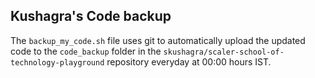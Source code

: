 ## Kushagra's Code backup

The `backup_my_code.sh` file uses git to automatically upload the updated code to the `code_backup` folder in the `skushagra/scaler-school-of-technology-playground` repository everyday
at 00:00 hours IST.
